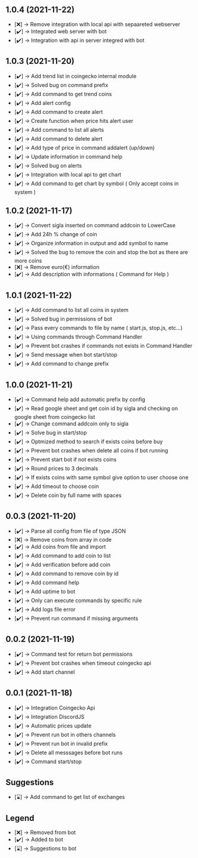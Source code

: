 ## 1.0.4 (2021-11-22)


* [❌] -> Remove integration with local api with sepaareted webserver
* [✔️] -> Integrated web server with bot
* [✔️] -> Integration with api in server integred with bot


## 1.0.3 (2021-11-20)



* [✔️] -> Add trend list in coingecko internal module
* [✔️] -> Solved bug on command prefix 
* [✔️] -> Add command to get trend coins
* [✔️] -> Add alert config
* [✔️] -> Add command to create alert
* [✔️] -> Create function when price hits alert user
* [✔️] -> Add command to list all alerts
* [✔️] -> Add command to delete alert
* [✔️] -> Add type of price in command addalert (up/down)
* [✔️] -> Update information in command help
* [✔️] -> Solved bug on alerts
* [✔️] -> Integration with local api to get chart
* [✔️] -> Add command to get chart by symbol ( Only accept coins in system )



## 1.0.2 (2021-11-17)


* [✔️] -> Convert sigla inserted on command addcoin to LowerCase
* [✔️] -> Add 24h % change of coin
* [✔️] -> Organize information in output and add symbol to name
* [✔️] -> Solved the bug to remove the coin and stop the bot as there are more coins
* [❌] -> Remove euro(€) information
* [✔️] -> Add description with informations ( Command for Help )



## 1.0.1 (2021-11-22)


* [✔️] -> Add command to list all coins in system
* [✔️] -> Solved bug in permissions of bot 
* [✔️] -> Pass every commands to file by name ( start.js, stop.js, etc...)
* [✔️] -> Using commands through Command Handler
* [✔️] -> Prevent bot crashes if commands not exists in Command Handler
* [✔️] -> Send message when bot start/stop
* [✔️] -> Add command to change prefix



## 1.0.0 (2021-11-21)


* [✔️] -> Command help add automatic prefix by config
* [✔️] -> Read google sheet and get coin id by sigla and checking on google sheet from coingecko list
* [✔️] -> Change command addcoin only to sigla
* [✔️] -> Solve bug in start/stop 
* [✔️] -> Optmized method to search if exists coins before buy
* [✔️] -> Prevent bot crashes when delete all coins if bot running
* [✔️] -> Prevent start bot if not exists coins
* [✔️] -> Round prices to 3 decimals
* [✔️] -> If exists coins with same symbol give option to user choose one
* [✔️] -> Add timeout to choose coin
* [✔️] -> Delete coin by full name with spaces



## 0.0.3 (2021-11-20)


* [✔️] -> Parse all config from file of type JSON
* [❌] -> Remove coins from array in code 
* [✔️] -> Add coins from file and import
* [✔️] -> Add command to add coin to list
* [✔️] -> Add verification before add coin
* [✔️] -> Add command to remove coin by id
* [✔️] -> Add command help
* [✔️] -> Add uptime to bot
* [✔️] -> Only can execute commands by specific rule
* [✔️] -> Add logs file error
* [✔️] -> Prevent run command if missing arguments



## 0.0.2 (2021-11-19)


* [✔️] -> Command test for return bot permissions
* [✔️] -> Prevent bot crashes when timeout coingecko api
* [✔️] -> Add start channel



## 0.0.1 (2021-11-18)


* [✔️] -> Integration Coingecko Api
* [✔️] -> Integration DiscordJS
* [✔️] -> Automatic prices update
* [✔️] -> Prevent run bot in others channels
* [✔️] -> Prevent run bot in invalid prefix
* [✔️] -> Delete all messsages before bot runs
* [✔️] -> Command start/stop



## Suggestions


* [⌛] -> Add command to get list of exchanges



## Legend


* [❌] -> Removed from bot
* [✔️] -> Added to bot
* [⌛] -> Suggestions to bot